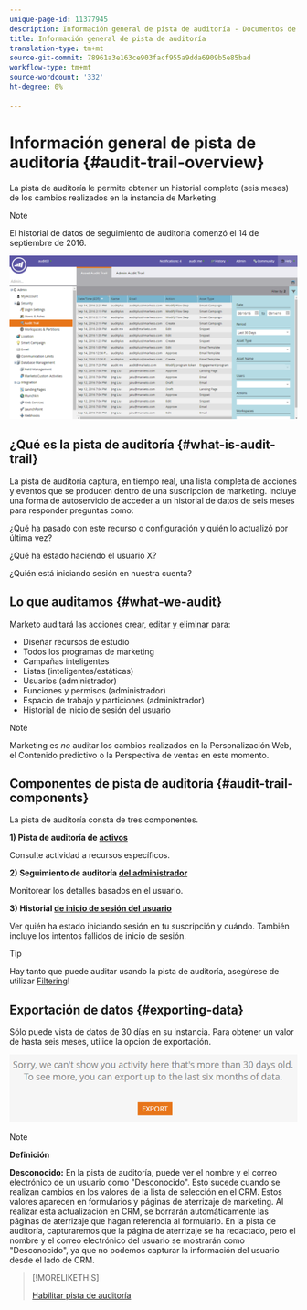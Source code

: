 ```yaml
---
unique-page-id: 11377945
description: Información general de pista de auditoría - Documentos de marketing - Documentación del producto
title: Información general de pista de auditoría
translation-type: tm+mt
source-git-commit: 78961a3e163ce903facf955a9dda6909b5e85bad
workflow-type: tm+mt
source-wordcount: '332'
ht-degree: 0%

---
```



# Información general de pista de auditoría {#audit-trail-overview}

La pista de auditoría le permite obtener un historial completo (seis meses) de los cambios realizados en la instancia de Marketing.

>[!NOTE]
>
>El historial de datos de seguimiento de auditoría comenzó el 14 de septiembre de 2016.

![](assets/one.png)

## ¿Qué es la pista de auditoría {#what-is-audit-trail}

La pista de auditoría captura, en tiempo real, una lista completa de acciones y eventos que se producen dentro de una suscripción de marketing. Incluye una forma de autoservicio de acceder a un historial de datos de seis meses para responder preguntas como:

¿Qué ha pasado con este recurso o configuración y quién lo actualizó por última vez?

¿Qué ha estado haciendo el usuario X?

¿Quién está iniciando sesión en nuestra cuenta?

## Lo que auditamos {#what-we-audit}

Marketo auditará las acciones [crear, editar y eliminar](/help/marketo/product-docs/administration/audit-trail/change-details-in-audit-trail.md) para:

* Diseñar recursos de estudio
* Todos los programas de marketing
* Campañas inteligentes
* Listas (inteligentes/estáticas)
* Usuarios (administrador)
* Funciones y permisos (administrador)
* Espacio de trabajo y particiones (administrador)
* Historial de inicio de sesión del usuario

>[!NOTE]
>
>Marketing es _no_ auditar los cambios realizados en la Personalización Web, el Contenido predictivo o la Perspectiva de ventas en este momento.

## Componentes de pista de auditoría {#audit-trail-components}

La pista de auditoría consta de tres componentes.

**1) Pista de auditoría de  [activos](/help/marketo/product-docs/administration/audit-trail/change-details-in-audit-trail.md#asset-audit-trail)**

Consulte actividad a recursos específicos.

**2) Seguimiento de auditoría  [del administrador](/help/marketo/product-docs/administration/audit-trail/change-details-in-audit-trail.md#admin-audit-trail)**

Monitorear los detalles basados en el usuario.

**3) Historial  [de inicio de sesión del usuario](/help/marketo/product-docs/administration/audit-trail/user-login-history.md)**

Ver quién ha estado iniciando sesión en tu suscripción y cuándo. También incluye los intentos fallidos de inicio de sesión.

>[!TIP]
>
>Hay tanto que puede auditar usando la pista de auditoría, asegúrese de utilizar [Filtering](/help/marketo/product-docs/administration/audit-trail/filtering-in-audit-trail.md)!

## Exportación de datos {#exporting-data}

Sólo puede vista de datos de 30 días en su instancia. Para obtener un valor de hasta seis meses, utilice la opción de exportación.

![](assets/two.png)

>[!NOTE]
>
>**Definición**
>
>**Desconocido:** En la pista de auditoría, puede ver el nombre y el correo electrónico de un usuario como &quot;Desconocido&quot;. Esto sucede cuando se realizan cambios en los valores de la lista de selección en el CRM. Estos valores aparecen en formularios y páginas de aterrizaje de marketing. Al realizar esta actualización en CRM, se borrarán automáticamente las páginas de aterrizaje que hagan referencia al formulario. En la pista de auditoría, capturaremos que la página de aterrizaje se ha redactado, pero el nombre y el correo electrónico del usuario se mostrarán como &quot;Desconocido&quot;, ya que no podemos capturar la información del usuario desde el lado de CRM.

>[!MORELIKETHIS]
>
>[Habilitar pista de auditoría](/help/marketo/product-docs/administration/audit-trail/enable-audit-trail.md)
